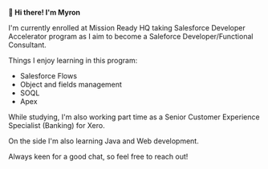 **👋 Hi there! I'm Myron**

I'm currently enrolled at Mission Ready HQ taking Salesforce Developer Accelerator program as I aim to become a Saleforce Developer/Functional Consultant.

Things I enjoy learning in this program:
  - Salesforce Flows
  - Object and fields management
  - SOQL
  - Apex

While studying, I'm also working part time as a Senior Customer Experience Specialist (Banking) for Xero.

On the side I'm also learning Java and Web development.

Always keen for a good chat, so feel free to reach out!



<!--
**mikihista/mikihista** is a ✨ _special_ ✨ repository because its `README.md` (this file) appears on your GitHub profile.

Here are some ideas to get you started:

- 🔭 I’m currently working on ...
- 🌱 I’m currently learning ...
- 👯 I’m looking to collaborate on ...
- 🤔 I’m looking for help with ...
- 💬 Ask me about ...
- 📫 How to reach me: ...
- 😄 Pronouns: ...
- ⚡ Fun fact: ...
-->

